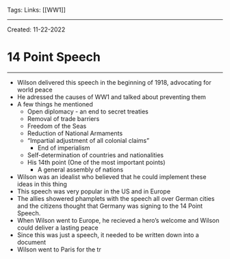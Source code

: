 Tags:
Links: [[WW1]]

---
Created: 11-22-2022
# 14 Point Speech
---

- Wilson delivered this speech in the beginning of 1918, advocating for world peace
- He adressed the causes of WW1 and talked about preventing them
- A few things he mentioned
	- Open diplomacy - an end to secret treaties
	- Removal of trade barriers
	- Freedom of the Seas
	- Reduction of National Armaments
	- “Impartial adjustment of all colonial claims”
		- End of imperialism
	- Self-determination of countries and nationalities
	- His 14th point (One of the most important points)
		- A general assembly of nations
- Wilson was an idealist who believed that he could implement these ideas in this thing
- This speech was very popular in the US and in Europe
- The allies showered phamplets with the speech all over German cities and the citizens thought that Germany was signing to the 14 Point Speech.
- When Wilson went to Europe, he recieved a hero’s welcome and Wilson could deliver a lasting peace
- Since this was just a speech, it needed to be written down into a document
- Wilson went to Paris for the tr